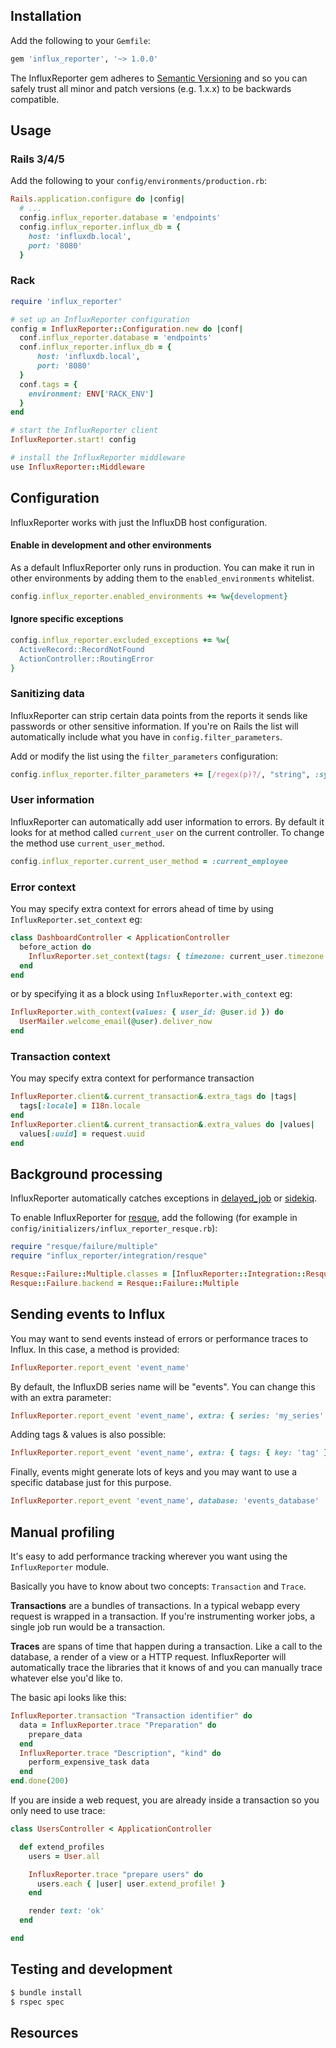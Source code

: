 ## Installation

Add the following to your `Gemfile`:

```ruby
gem 'influx_reporter', '~> 1.0.0'
```

The InfluxReporter gem adheres to [Semantic
Versioning](http://guides.rubygems.org/patterns/#semantic-versioning)
and so you can safely trust all minor and patch versions (e.g. 1.x.x) to
be backwards compatible.

## Usage

### Rails 3/4/5

Add the following to your `config/environments/production.rb`:

```ruby
Rails.application.configure do |config|
  # ...
  config.influx_reporter.database = 'endpoints'
  config.influx_reporter.influx_db = {
    host: 'influxdb.local',
    port: '8080'
  }
```

### Rack

```ruby
require 'influx_reporter'

# set up an InfluxReporter configuration
config = InfluxReporter::Configuration.new do |conf|
  conf.influx_reporter.database = 'endpoints'
  conf.influx_reporter.influx_db = {
      host: 'influxdb.local',
      port: '8080'
  }
  conf.tags = { 
    environment: ENV['RACK_ENV']
  }
end

# start the InfluxReporter client
InfluxReporter.start! config

# install the InfluxReporter middleware
use InfluxReporter::Middleware

```

## Configuration

InfluxReporter works with just the InfluxDB host configuration.

#### Enable in development and other environments

As a default InfluxReporter only runs in production. You can make it run in other environments by adding them to the `enabled_environments` whitelist.

```ruby
config.influx_reporter.enabled_environments += %w{development}
```

#### Ignore specific exceptions

```ruby
config.influx_reporter.excluded_exceptions += %w{
  ActiveRecord::RecordNotFound
  ActionController::RoutingError
}
```

### Sanitizing data

InfluxReporter can strip certain data points from the reports it sends like passwords or other sensitive information. If you're on Rails the list will automatically include what you have in `config.filter_parameters`.

Add or modify the list using the `filter_parameters` configuration:

```ruby
config.influx_reporter.filter_parameters += [/regex(p)?/, "string", :symbol]
```

### User information

InfluxReporter can automatically add user information to errors. By default it looks for at method called `current_user` on the current controller. To change the method use `current_user_method`.

```ruby
config.influx_reporter.current_user_method = :current_employee
```

### Error context

You may specify extra context for errors ahead of time by using `InfluxReporter.set_context` eg:

```ruby
class DashboardController < ApplicationController
  before_action do
    InfluxReporter.set_context(tags: { timezone: current_user.timezone }, values: { my_value: 11 })
  end
end
```

or by specifying it as a block using `InfluxReporter.with_context` eg:

```ruby
InfluxReporter.with_context(values: { user_id: @user.id }) do
  UserMailer.welcome_email(@user).deliver_now
end
```

### Transaction context
You may specify extra context for performance transaction

```ruby
InfluxReporter.client&.current_transaction&.extra_tags do |tags|
  tags[:locale] = I18n.locale
end
InfluxReporter.client&.current_transaction&.extra_values do |values|
  values[:uuid] = request.uuid
end
```


## Background processing

InfluxReporter automatically catches exceptions in [delayed_job](https://github.com/collectiveidea/delayed_job) or [sidekiq](http://sidekiq.org/).

To enable InfluxReporter for [resque](https://github.com/resque/resque), add the following (for example in `config/initializers/influx_reporter_resque.rb`):

```ruby
require "resque/failure/multiple"
require "influx_reporter/integration/resque"

Resque::Failure::Multiple.classes = [InfluxReporter::Integration::Resque]
Resque::Failure.backend = Resque::Failure::Multiple
```

## Sending events to Influx

You may want to send events instead of errors or performance traces to Influx. In this case, a method is provided:

```ruby
InfluxReporter.report_event 'event_name'
```

By default, the InfluxDB series name will be "events". You can change this with an extra parameter:
```ruby
InfluxReporter.report_event 'event_name', extra: { series: 'my_series' }
```

Adding tags & values is also possible:
```ruby
InfluxReporter.report_event 'event_name', extra: { tags: { key: 'tag' }, values: { key: 'value' } }
```

Finally, events might generate lots of keys and you may want to use a specific database just for this purpose.
```ruby
InfluxReporter.report_event 'event_name', database: 'events_database'
```

## Manual profiling

It's easy to add performance tracking wherever you want using the `InfluxReporter` module.

Basically you have to know about two concepts: `Transaction` and `Trace`.

**Transactions** are a bundles of transactions. In a typical webapp every request is wrapped in a transaction. If you're instrumenting worker jobs, a single job run would be a transaction.

**Traces** are spans of time that happen during a transaction. Like a call to the database, a render of a view or a HTTP request. InfluxReporter will automatically trace the libraries that it knows of and you can manually trace whatever else you'd like to.

The basic api looks like this:

```ruby
InfluxReporter.transaction "Transaction identifier" do
  data = InfluxReporter.trace "Preparation" do
    prepare_data
  end
  InfluxReporter.trace "Description", "kind" do
    perform_expensive_task data
  end
end.done(200)
```

If you are inside a web request, you are already inside a transaction so you only need to use trace:

```ruby
class UsersController < ApplicationController

  def extend_profiles
    users = User.all

    InfluxReporter.trace "prepare users" do
      users.each { |user| user.extend_profile! }
    end

    render text: 'ok'
  end

end
```

## Testing and development

```bash
$ bundle install
$ rspec spec
```

## Resources
